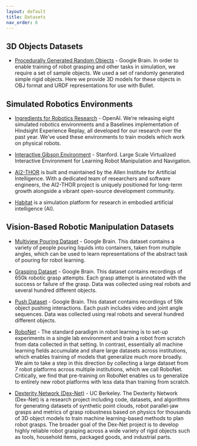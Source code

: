 ```yaml
---
layout: default
title: Datasets
nav_order: 6
---
```


## 3D Objects Datasets

* [Procedurally Generated Random Objects](https://sites.google.com/site/brainrobotdata/home/models) - Google Brain. In order to enable training of robot grasping and other tasks in simulation, we require a set of sample objects.  We used a set of randomly generated simple rigid objects.  Here we provide 3D models for these objects in OBJ format and URDF representations for use with Bullet. 

## Simulated Robotics Environments

* [Ingredients for Robotics Research](https://openai.com/blog/ingredients-for-robotics-research/#requestsforresearchheredition) - OpenAI. We’re releasing eight simulated robotics environments and a Baselines implementation of Hindsight Experience Replay, all developed for our research over the past year. We’ve used these environments to train models which work on physical robots. 

* [Interactive Gibson Environment](http://svl.stanford.edu/gibson2/) - Stanford. Large Scale Virtualized Interactive Environment for Learning Robot Manipulation and Navigation.

* [AI2-THOR](https://ai2thor.allenai.org/) is built and maintained by the Allen Institute for Artificial Intelligence. With a dedicated team of researchers and software engineers, the AI2-THOR project is uniquely positioned for long-term growth alongside a vibrant open-source development community.

* [Habitat](https://aihabitat.org/) is a simulation platform for research in embodied artificial intelligence (AI).

## Vision-Based Robotic Manipulation Datasets

* [Multiview Pouring Dataset](https://sites.google.com/site/brainrobotdata/home/multiview-pouring) - Google Brain. This dataset contains a variety of people pouring liquids into containers, taken from multiple angles, which can be used to learn representations of the abstract task of pouring for robot learning.

* [Grasping Dataset](https://sites.google.com/site/brainrobotdata/home/grasping-dataset) - Google Brain. This dataset contains recordings of 650k robotic grasp attempts. Each grasp attempt is annotated with the success or failure of the grasp. Data was collected using real robots and several hundred different objects.

* [Push Dataset](https://sites.google.com/site/brainrobotdata/home/push-dataset) - Google Brain. This dataset contains recordings of 59k object pushing interactions. Each push includes video and joint angle sequences. Data was collected using real robots and several hundred different objects.

* [RoboNet](https://www.robonet.wiki/) - The standard paradigm in robot learning is to set-up experiments in a single lab environment and train a robot from scratch from data collected in that setting. In contrast, essentially all machine learning fields accumulate and share large datasets across institutions, which enables training of models that generalize much more broadly. We aim to take a step in this direction by collecting a large dataset from 7 robot platforms across multiple institutions, which we call RoboNet. Critically, we find that pre-training on RoboNet enables us to generalize to entirely new robot platforms with less data than training from scratch.

* [Dexterity Network (Dex-Net)](https://berkeleyautomation.github.io/dex-net/) - UC Berkeley. The Dexterity Network (Dex-Net) is a research project including code, datasets, and algorithms for generating datasets of synthetic point clouds, robot parallel-jaw grasps and metrics of grasp robustness based on physics for thousands of 3D object models to train machine learning-based methods to plan robot grasps. The broader goal of the Dex-Net project is to develop highly reliable robot grasping across a wide variety of rigid objects such as tools, household items, packaged goods, and industrial parts. 
